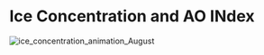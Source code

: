 # Ice Concentration and AO INdex

![ice_concentration_animation_August](https://github.com/user-attachments/assets/6188794a-16f4-462e-ad4f-f9ad8534abf8)
